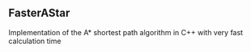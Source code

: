 ## FasterAStar
Implementation of the A* shortest path algorithm in C++ with very fast calculation time
